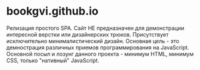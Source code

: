 # bookgvi.github.io

  Релизация простого SPA. Сайт НЕ предназначен для демонстрации интересной верстки или дизайнерских трюков. Присутствует исключительно минималистический дизайн. 
  Основная цель - это демнострация различных приемов программирования на JavaScript. 
  Основной посыл и лозунг данного проекта - минимум HTML, минимум CSS, только "нативный" JavaScript.
